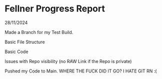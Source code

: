 # Fellner Progress Report

28/11/2024

Made a Branch for my Test Build. 

Basic File Structure

Basic Code

Issues with Repo visibility (no RAW Link if the Repo is private)

Pushed my Code to Main. WHERE THE FUCK DID IT GO? I HATE GIT RN :(
